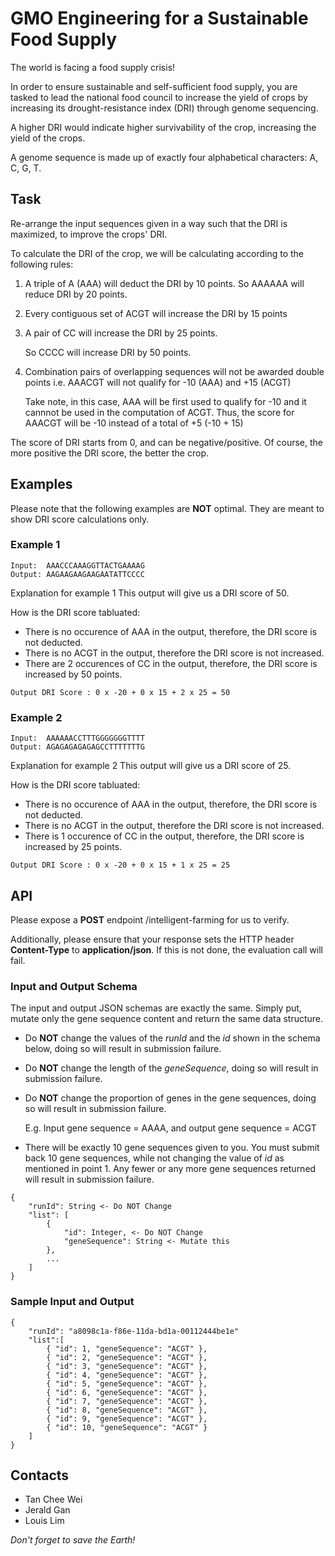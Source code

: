 <div class="markdown-body"><h1 id="gmo-engineering-for-a-sustainable-food-supply">GMO Engineering for a Sustainable Food Supply</h1>
<p>The world is facing a food supply crisis!</p>
<p>In order to ensure sustainable and self-sufficient food supply, you are tasked to lead the national food council to increase the yield of crops by increasing its drought-resistance index (DRI) through genome sequencing.</p>
<p>A higher DRI would indicate higher survivability of the crop, increasing the yield of the crops.</p>
<p>A genome sequence is made up of exactly four alphabetical characters: A, C, G, T.</p>
<h2 id="task">Task</h2>
<p>Re-arrange the input sequences given in a way such that the DRI is maximized, to improve the crops' DRI.</p>
<p>To calculate the DRI of the crop, we will be calculating according to the following rules:</p>
<ol>
<li><p>A triple of A (AAA) will deduct the DRI by 10 points. So AAAAAA will reduce DRI by 20 points.</p>
</li>
<li><p>Every contiguous set of ACGT will increase the DRI by 15 points</p>
</li>
<li><p>A pair of CC will increase the DRI by 25 points.</p>
<p> So CCCC will increase DRI by 50 points.</p>
</li>
<li><p>Combination pairs of overlapping sequences will not be awarded double points i.e. AAACGT will not qualify for -10 (AAA) and +15 (ACGT)</p>
<p> Take note, in this case, AAA will be first used to qualify for -10 and it cannnot be used in the computation of ACGT. Thus, the score for AAACGT will be -10 instead of a total of +5 (-10 + 15)</p>
</li>
</ol>
<p>The score of DRI starts from 0, and can be negative/positive. Of course, the more positive the DRI score, the better the crop.</p>
<h2 id="examples">Examples</h2>
<p>Please note that the following examples are <strong>NOT</strong> optimal. They are meant to show DRI score calculations only.</p>
<h3 id="example-1">Example 1</h3>
<pre><code>Input<span class="token operator">:</span>  <span class="token constant">AAACCCAAAGGTTACTGAAAAG</span>
Output<span class="token operator">:</span> <span class="token constant">AAGAAGAAGAAGAATATTCCCC</span></code></pre><p>Explanation for example 1
This output will give us a DRI score of 50.</p>
<p>How is the DRI score tabluated:</p>
<ul>
<li>There is no occurence of AAA in the output, therefore, the DRI score is not deducted.</li>
<li>There is no ACGT in the output, therefore the DRI score is not increased.</li>
<li>There are 2 occurences of CC in the output, therefore, the DRI score is increased by 50 points.</li>
</ul>
<pre><code>Output <span class="token constant">DRI</span> Score <span class="token operator">:</span> <span class="token number">0</span> x <span class="token operator">-</span><span class="token number">20</span> <span class="token operator">+</span> <span class="token number">0</span> x <span class="token number">15</span> <span class="token operator">+</span> <span class="token number">2</span> x <span class="token number">25</span> <span class="token operator">=</span> <span class="token number">50</span></code></pre><h3 id="example-2">Example 2</h3>
<pre><code>Input<span class="token operator">:</span>  <span class="token constant">AAAAAACCTTTGGGGGGGTTTT</span>
Output<span class="token operator">:</span> <span class="token constant">AGAGAGAGAGAGCCTTTTTTTG</span></code></pre><p>Explanation for example 2
This output will give us a DRI score of 25.</p>
<p>How is the DRI score tabluated:</p>
<ul>
<li>There is no occurence of AAA in the output, therefore, the DRI score is not deducted.</li>
<li>There is no ACGT in the output, therefore the DRI score is not increased.</li>
<li>There is 1 occurence of CC in the output, therefore, the DRI score is increased by 25 points.</li>
</ul>
<pre><code>Output <span class="token constant">DRI</span> Score <span class="token operator">:</span> <span class="token number">0</span> x <span class="token operator">-</span><span class="token number">20</span> <span class="token operator">+</span> <span class="token number">0</span> x <span class="token number">15</span> <span class="token operator">+</span> <span class="token number">1</span> x <span class="token number">25</span> <span class="token operator">=</span> <span class="token number">25</span></code></pre><h2 id="api">API</h2>
<p>Please expose a <strong>POST</strong> endpoint /intelligent-farming for us to verify.</p>
<p>Additionally, please ensure that your response sets the HTTP header <strong>Content-Type</strong> to <strong>application/json</strong>. If this is not done, the evaluation call will fail.</p>
<h3 id="input-and-output-schema">Input and Output Schema</h3>
<p>The input and output JSON schemas are exactly the same. Simply put, mutate only the gene sequence content and return the same data structure.</p>
<ul>
<li><p>Do <strong>NOT</strong> change the values of the <em>runId</em> and the <em>id</em> shown in the schema below, doing so will result in submission failure.</p>
</li>
<li><p>Do <strong>NOT</strong> change the length of the <em>geneSequence</em>, doing so will result in submission failure.</p>
</li>
<li><p>Do <strong>NOT</strong> change the proportion of genes in the gene sequences, doing so will result in submission failure.</p>
<p>E.g. Input gene sequence = AAAA, and output gene sequence = ACGT</p>
</li>
<li><p>There will be exactly 10 gene sequences given to you. You must submit back 10 gene sequences, while not changing the value of <em>id</em> as mentioned in point 1. Any fewer or any more gene sequences returned will result in submission failure.</p>
</li>
</ul>
<pre><code><span class="token punctuation">{</span>
    <span class="token string">"runId"</span><span class="token operator">:</span> String <span class="token operator">&lt;</span><span class="token operator">-</span> Do <span class="token constant">NOT</span> Change
    <span class="token string">"list"</span><span class="token operator">:</span> <span class="token punctuation">[</span>
        <span class="token punctuation">{</span>
            <span class="token string">"id"</span><span class="token operator">:</span> Integer<span class="token punctuation">,</span> <span class="token operator">&lt;</span><span class="token operator">-</span> Do <span class="token constant">NOT</span> Change
            <span class="token string">"geneSequence"</span><span class="token operator">:</span> String <span class="token operator">&lt;</span><span class="token operator">-</span> Mutate <span class="token keyword">this</span>
        <span class="token punctuation">}</span><span class="token punctuation">,</span>
        <span class="token operator">...</span>
    <span class="token punctuation">]</span>
<span class="token punctuation">}</span></code></pre><h3 id="sample-input-and-output">Sample Input and Output</h3>
<pre><code><span class="token punctuation">{</span>
    <span class="token string">"runId"</span><span class="token operator">:</span> <span class="token string">"a8098c1a-f86e-11da-bd1a-00112444be1e"</span>
    <span class="token string">"list"</span><span class="token operator">:</span><span class="token punctuation">[</span>
        <span class="token punctuation">{</span> <span class="token string">"id"</span><span class="token operator">:</span> <span class="token number">1</span><span class="token punctuation">,</span> <span class="token string">"geneSequence"</span><span class="token operator">:</span> <span class="token string">"ACGT"</span> <span class="token punctuation">}</span><span class="token punctuation">,</span>
        <span class="token punctuation">{</span> <span class="token string">"id"</span><span class="token operator">:</span> <span class="token number">2</span><span class="token punctuation">,</span> <span class="token string">"geneSequence"</span><span class="token operator">:</span> <span class="token string">"ACGT"</span> <span class="token punctuation">}</span><span class="token punctuation">,</span>
        <span class="token punctuation">{</span> <span class="token string">"id"</span><span class="token operator">:</span> <span class="token number">3</span><span class="token punctuation">,</span> <span class="token string">"geneSequence"</span><span class="token operator">:</span> <span class="token string">"ACGT"</span> <span class="token punctuation">}</span><span class="token punctuation">,</span>
        <span class="token punctuation">{</span> <span class="token string">"id"</span><span class="token operator">:</span> <span class="token number">4</span><span class="token punctuation">,</span> <span class="token string">"geneSequence"</span><span class="token operator">:</span> <span class="token string">"ACGT"</span> <span class="token punctuation">}</span><span class="token punctuation">,</span>
        <span class="token punctuation">{</span> <span class="token string">"id"</span><span class="token operator">:</span> <span class="token number">5</span><span class="token punctuation">,</span> <span class="token string">"geneSequence"</span><span class="token operator">:</span> <span class="token string">"ACGT"</span> <span class="token punctuation">}</span><span class="token punctuation">,</span>
        <span class="token punctuation">{</span> <span class="token string">"id"</span><span class="token operator">:</span> <span class="token number">6</span><span class="token punctuation">,</span> <span class="token string">"geneSequence"</span><span class="token operator">:</span> <span class="token string">"ACGT"</span> <span class="token punctuation">}</span><span class="token punctuation">,</span>
        <span class="token punctuation">{</span> <span class="token string">"id"</span><span class="token operator">:</span> <span class="token number">7</span><span class="token punctuation">,</span> <span class="token string">"geneSequence"</span><span class="token operator">:</span> <span class="token string">"ACGT"</span> <span class="token punctuation">}</span><span class="token punctuation">,</span>
        <span class="token punctuation">{</span> <span class="token string">"id"</span><span class="token operator">:</span> <span class="token number">8</span><span class="token punctuation">,</span> <span class="token string">"geneSequence"</span><span class="token operator">:</span> <span class="token string">"ACGT"</span> <span class="token punctuation">}</span><span class="token punctuation">,</span>
        <span class="token punctuation">{</span> <span class="token string">"id"</span><span class="token operator">:</span> <span class="token number">9</span><span class="token punctuation">,</span> <span class="token string">"geneSequence"</span><span class="token operator">:</span> <span class="token string">"ACGT"</span> <span class="token punctuation">}</span><span class="token punctuation">,</span>
        <span class="token punctuation">{</span> <span class="token string">"id"</span><span class="token operator">:</span> <span class="token number">10</span><span class="token punctuation">,</span> <span class="token string">"geneSequence"</span><span class="token operator">:</span> <span class="token string">"ACGT"</span> <span class="token punctuation">}</span>
    <span class="token punctuation">]</span>
<span class="token punctuation">}</span></code></pre><h2 id="contacts">Contacts</h2>
<ul>
<li>Tan Chee Wei</li>
<li>Jerald Gan</li>
<li>Louis Lim</li>
</ul>
<p><em>Don't forget to save the Earth!</em></p>
</div>
